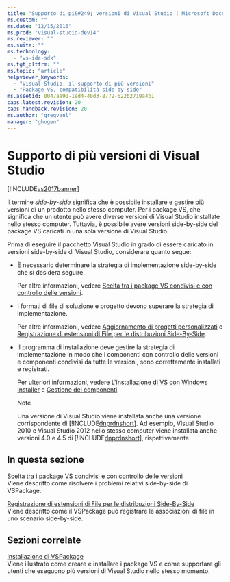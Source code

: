 ```yaml
---
title: "Supporto di pi&#249; versioni di Visual Studio | Microsoft Docs"
ms.custom: ""
ms.date: "12/15/2016"
ms.prod: "visual-studio-dev14"
ms.reviewer: ""
ms.suite: ""
ms.technology: 
  - "vs-ide-sdk"
ms.tgt_pltfrm: ""
ms.topic: "article"
helpviewer_keywords: 
  - "Visual Studio, il supporto di più versioni"
  - "Package VS, compatibilità side-by-side"
ms.assetid: 0047aa90-1ed4-40d3-8772-622b2719a4b1
caps.latest.revision: 20
caps.handback.revision: 20
ms.author: "gregvanl"
manager: "ghogen"
---
```

# Supporto di pi&#249; versioni di Visual Studio
[!INCLUDE[vs2017banner](../code-quality/includes/vs2017banner.md)]

Il termine *side\-by\-side* significa che è possibile installare e gestire più versioni di un prodotto nello stesso computer. Per i package VS, che significa che un utente può avere diverse versioni di Visual Studio installate nello stesso computer. Tuttavia, è possibile avere versioni side\-by\-side del package VS caricati in una sola versione di Visual Studio.  
  
 Prima di eseguire il pacchetto Visual Studio in grado di essere caricato in versioni side\-by\-side di Visual Studio, considerare quanto segue:  
  
-   È necessario determinare la strategia di implementazione side\-by\-side che si desidera seguire.  
  
     Per altre informazioni, vedere [Scelta tra i package VS condivisi e con controllo delle versioni](../extensibility/choosing-between-shared-and-versioned-vspackages.md).  
  
-   I formati di file di soluzione e progetto devono superare la strategia di implementazione.  
  
     Per altre informazioni, vedere [Aggiornamento di progetti personalizzati](../misc/upgrading-custom-projects.md) e [Registrazione di estensioni di File per le distribuzioni Side\-By\-Side](../extensibility/registering-file-name-extensions-for-side-by-side-deployments.md).  
  
-   Il programma di installazione deve gestire la strategia di implementazione in modo che i componenti con controllo delle versioni e componenti condivisi da tutte le versioni, sono correttamente installati e registrati.  
  
     Per ulteriori informazioni, vedere [L'installazione di VS con Windows Installer](../extensibility/internals/installing-vspackages-with-windows-installer.md) e [Gestione dei componenti](../extensibility/internals/component-management.md).  
  
    > [!NOTE]
    >  Una versione di Visual Studio viene installata anche una versione corrispondente di [!INCLUDE[dnprdnshort](../code-quality/includes/dnprdnshort_md.md)]. Ad esempio, Visual Studio 2010 e Visual Studio 2012 nello stesso computer viene installata anche versioni 4.0 e 4.5 di [!INCLUDE[dnprdnshort](../code-quality/includes/dnprdnshort_md.md)], rispettivamente.  
  
## In questa sezione  
 [Scelta tra i package VS condivisi e con controllo delle versioni](../extensibility/choosing-between-shared-and-versioned-vspackages.md)  
 Viene descritto come risolvere i problemi relativi side\-by\-side di VSPackage.  
  
 [Registrazione di estensioni di File per le distribuzioni Side\-By\-Side](../extensibility/registering-file-name-extensions-for-side-by-side-deployments.md)  
 Viene descritto come il VSPackage può registrare le associazioni di file in uno scenario side\-by\-side.  
  
## Sezioni correlate  
 [Installazione di VSPackage](../misc/installing-vspackages.md)  
 Viene illustrato come creare e installare i package VS e come supportare gli utenti che eseguono più versioni di Visual Studio nello stesso momento.